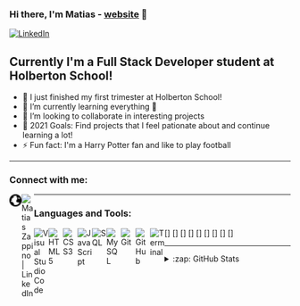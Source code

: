 ### Hi there, I'm Matias - [website] 👋

[![LinkedIn](https://img.shields.io/static/v1?label=LinkedIn&style=for-the-badge&logo=linkedin&message=Connect&color=0077B5)](https://www.linkedin.com/in/matiaszappino/)

## Currently I'm a Full Stack Developer student at Holberton School!

- 🔭 I just finished my first trimester at Holberton School!
- 🌱 I’m currently learning everything 🤣
- 👯 I’m looking to collaborate in interesting projects
- 🥅 2021 Goals: Find projects that I feel pationate about and continue learning a lot!
- ⚡ Fun fact: I'm a Harry Potter fan and like to play football

---

### Connect with me:

[<img align="left" alt="codeSTACKr.com" width="22px" src="https://raw.githubusercontent.com/iconic/open-iconic/master/svg/globe.svg" />][website]
[<img align="left" alt="Matias Zappino | LinkedIn" width="22px" src="https://cdn.jsdelivr.net/npm/simple-icons@v3/icons/linkedin.svg" />][linkedin]


---


### Languages and Tools:

[<img align="left" alt="Visual Studio Code" width="26px" src=""/>]
[<img align="left" alt="HTML5" width="26px" src=""/>]
[<img align="left" alt="CSS3" width="26px" src=""/>]
[<img align="left" alt="JavaScript" width="26px" src=""/>]
[<img align="left" alt="SQL" width="26px" src=""/>]
[<img align="left" alt="MySQL" width="26px" src=""/>]
[<img align="left" alt="Git" width="26px" src=""/>]
[<img align="left" alt="GitHub" width="26px" src=""/>]
[<img align="left" alt="Terminal" width="26px" src=""/>]

---

<details>
  <summary>:zap: GitHub Stats</summary>

  <img align="left" alt="Matias Zappino's GitHub Stats" src="https://github-readme-stats.codestackr.vercel.app/api?username=matiaszappino&show_icons=true&hide_border=true" />

</details>

[website]: https://matiaszappino.com
[linkedin]: https://www.linkedin.com/in/matiaszappino/